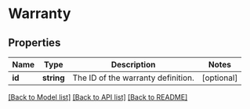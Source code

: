 # Warranty

## Properties
Name | Type | Description | Notes
------------ | ------------- | ------------- | -------------
**id** | **string** | The ID of the warranty definition. | [optional] 

[[Back to Model list]](../../README.md#documentation-for-models) [[Back to API list]](../../README.md#documentation-for-api-endpoints) [[Back to README]](../../README.md)

